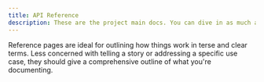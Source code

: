 ```yaml
---
title: API Reference
description: These are the project main docs. You can dive in as much as you desire.
---
```


Reference pages are ideal for outlining how things work in terse and clear terms.
Less concerned with telling a story or addressing a specific use case, they should give a comprehensive outline of what you're documenting.

